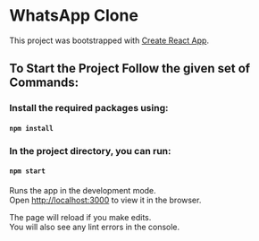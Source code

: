 # WhatsApp Clone

This project was bootstrapped with [Create React App](https://github.com/facebook/create-react-app).

## To Start the Project Follow the given set of Commands:

### Install the required packages using:

#### `npm install`

### In the project directory, you can run:

#### `npm start`

Runs the app in the development mode.<br />
Open [http://localhost:3000](http://localhost:3000) to view it in the browser.

The page will reload if you make edits.<br />
You will also see any lint errors in the console.
